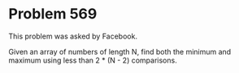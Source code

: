 # Problem 569

This problem was asked by Facebook.

Given an array of numbers of length N, find both the minimum and maximum using less than 2 * (N - 2) comparisons.


